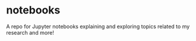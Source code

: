 # notebooks
A repo for Jupyter notebooks explaining and exploring topics related to my research and more!
